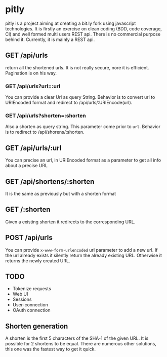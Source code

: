 # pitly

pitly is a project aiming at creating a bit.ly fork using javascript technologies.
It is firstly an exercise on clean coding (BDD, code coverage, CI) and well formed multi users REST api. There is no commercial purpose behind it.
Currently, it is mainly a REST api.


## GET /api/urls

return all the shortened urls. It is not really secure, nore it is efficient. Pagination is on his way.

### GET /api/urls?url=:url

You can provide a clear Url as query String. Behavior is to convert url to URIEncoded format and redirect to /api/urls/:URIEncode(url).

### GET /api/urls?shorten=:shorten

Also a shorten as query string. This parameter come prior to `url`.
Behavior is to redirect to /api/shorens/:shorten.

## GET /api/urls/:url

You can precise an url, in URIEncoded format as a parameter to get all info about a precise URL

## GET /api/shortens/:shorten

It is the same as previously but with a shorten format

## GET /:shorten

Given a existing shorten it redirects to the corresponding URL.

## POST /api/urls

You can provide `x-www-form-urlencoded` url parameter to add a new url. If the url already exists it silently return the already existing URL. Otherwise it returns the newly created URL.

## TODO

* Tokenize requests
* Web UI
* Sessions
* User-connection
* OAuth connection

## Shorten generation

A shorten is the first 5 characters of the SHA-1 of the given URL. It is possible for 2 shortens to be equal. There are numerous other solutions, this one was the fastest way to get it quick.
